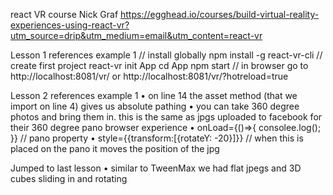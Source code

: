 



react VR 
course Nick Graf
https://egghead.io/courses/build-virtual-reality-experiences-using-react-vr?utm_source=drip&utm_medium=email&utm_content=react-vr


Lesson 1 references example 1
// install globally
npm install -g react-vr-cli
// create first project
react-vr init App
cd App
npm start
// in browser go to 
http://localhost:8081/vr/
or 
http://localhost:8081/vr/?hotreload=true

Lesson 2 references example 1
• on line 14 the asset method (that we import on line 4) gives us absolute pathing
• you can take 360 degree photos and bring them in. this is the same as jpgs uploaded to facebook for their 360 degree pano browser experience
• onLoad={()=>{ consolee.log(); }}    // pano property
• style={{transform:[{rotateY: -20}]}} // when this is placed on the pano it moves the position of the jpg

Jumped to last lesson
• similar to TweenMax we had flat jpegs and 3D cubes sliding in and rotating

